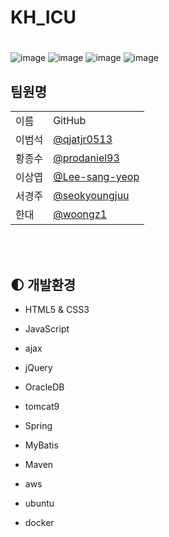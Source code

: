 # KH_ICU
<h1 style="font-family:한양해서, 펜흘림, 굴림체"><ott 계정 공유 사이트></h1>


![image](https://user-images.githubusercontent.com/100131986/220094517-17a7458d-0ad1-481e-8de9-c3d9f1a1a2aa.png)
   ![image](https://user-images.githubusercontent.com/100131986/220094636-9f8425f5-64bf-4417-8781-4de86890ad90.png)
   ![image](https://user-images.githubusercontent.com/100131986/220094715-fbbf4d71-dde7-4dad-9e08-5f612543e5f0.png)
   ![image](https://user-images.githubusercontent.com/100131986/220094783-40f98083-c70c-42c3-95d4-246c10a9c141.png)





   <h2> 팀원명 </h2>
   <table>   
   <tr><td>이름</td><td>GitHub</td>
   <tr><td>이범석</td><td><a href="https://github.com/qjatjr0513">@qjatjr0513</a></td></tr>
   <tr><td>황종수</td><td><a href="https://github.com/prodaniel93">@prodaniel93</a></td></tr>
   <tr><td>이상엽</td><td><a href="https://github.com/Lee-sang-yeop">@Lee-sang-yeop</a></td></tr>
   <tr><td>서경주</td><td><a href="https://github.com/seokyoungjuu">@seokyoungjuu</a></td></tr>
   <tr><td>한대</td><td><a href="https://github.com/woongz1">@woongz1</a></td></tr>
   </table>
   
   <br><br>

   ## :first_quarter_moon: 개발환경
- HTML5 & CSS3
- JavaScript
- ajax
- jQuery
- OracleDB
- tomcat9
- Spring
- MyBatis
- Maven
- aws
- ubuntu
- docker


   <br><br>
